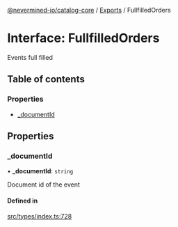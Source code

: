 [@nevermined-io/catalog-core](../README.md) / [Exports](../modules.md) / FullfilledOrders

# Interface: FullfilledOrders

Events full filled

## Table of contents

### Properties

- [\_documentId](FullfilledOrders.md#_documentid)

## Properties

### \_documentId

• **\_documentId**: `string`

Document id of the event

#### Defined in

[src/types/index.ts:728](https://github.com/nevermined-io/components-catalog/blob/f400cb9/lib/src/types/index.ts#L728)
